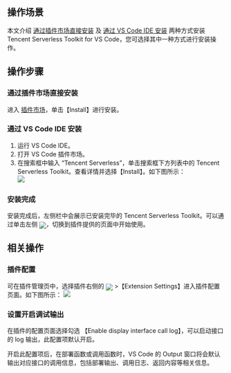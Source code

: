 
## 操作场景
本文介绍 [通过插件市场直接安装](#directInstall) 及 [通过 VS Code IDE 安装](#IDEInstall) 两种方式安装 Tencent Serverless Toolkit for VS Code，您可选择其中一种方式进行安装操作。


## 操作步骤
### 通过插件市场直接安装[](id:directInstall)
进入 [插件市场](https://marketplace.visualstudio.com/items?itemName=tencentcloud.tencent-cloud-vscode-toolkit)，单击【Install】进行安装。



### 通过 VS Code IDE 安装[](id:IDEInstall)

1. 运行 VS Code IDE。
2. 打开 VS Code 插件市场。
3. 在搜索框中输入 “Tencent Serverless”，单击搜索框下方列表中的 Tencent Serverless Toolkit。查看详情并选择【Install】。如下图所示：    
![](https://main.qcloudimg.com/raw/4d629d80bb03d4957213af44a4fb524c.png)    


### 安装完成

安装完成后，左侧栏中会展示已安装完毕的 Tencent Serverless Toolkit。可以通过单击左侧 <img src="https://main.qcloudimg.com/raw/f7cec7d66619d97686ff57fc2484294f.png" style="margin:-5px 0px">，切换到插件提供的页面中开始使用。


## 相关操作
### 插件配置
可在插件管理页中，选择插件右侧的 <img src="https://main.qcloudimg.com/raw/0d88d1c9d642708f1a5ec3431a29b24d.png" style="margin:-5px 0px"> >【Extension Settings】进入插件配置页面。如下图所示：
![](https://main.qcloudimg.com/raw/ff7262ca4f313d90791673d507b9a3df.png)

### 设置开启调试输出
在插件的配置页面选择勾选 【Enable display interface call log】，可以启动接口的 log 输出，此配置项默认开启。

开启此配置项后，在部署函数或调用函数时，VS Code 的 Output 窗口将会默认输出对应接口的调用信息，包括部署输出、调用日志、返回内容等相关信息。



